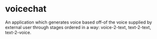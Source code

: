 # voicechat
An application which generates voice based off-of the voice supplied by external user through stages ordered in a way: voice-2-text, text-2-text, text-2-voice.

